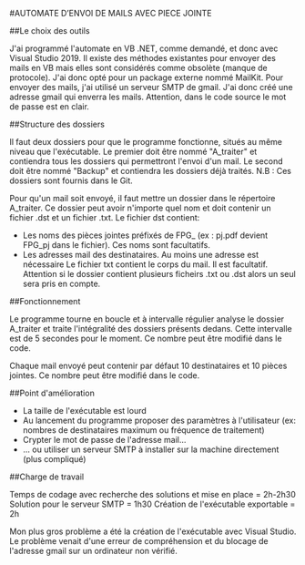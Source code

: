 #AUTOMATE D’ENVOI DE MAILS AVEC PIECE JOINTE

##Le choix des outils

J'ai programmé l'automate en VB .NET, comme demandé, et donc avec Visual Studio 2019.
Il existe des méthodes existantes pour envoyer des mails en VB mais elles sont considérés comme obsolète (manque de protocole). 
J'ai donc opté pour un package externe nommé MailKit. Pour envoyer des mails, j'ai utilisé un serveur SMTP de gmail. J'ai donc créé une adresse gmail qui enverra les mails. Attention, dans le code source le mot de passe est en clair.

##Structure des dossiers

Il faut deux dossiers pour que le programme fonctionne, situés au même niveau que l'exécutable.
Le premier doit être nommé "A_traiter" et contiendra tous les dossiers qui permettront l'envoi d'un mail.
Le second doit être nommé "Backup" et contiendra les dossiers déjà traités.
N.B : Ces dossiers sont fournis dans le Git.

Pour qu'un mail soit envoyé, il faut mettre un dossier dans le répertoire A_traiter. 
Ce dossier peut avoir n'importe quel nom et doit contenir un fichier .dst et un fichier .txt.
Le fichier dst contient:
  * Les noms des pièces jointes préfixés de FPG_ (ex : pj.pdf devient FPG_pj dans le fichier). Ces noms sont facultatifs.
  * Les adresses mail des destinataires. Au moins une adresse est nécessaire
Le fichier txt contient le corps du mail. Il est facultatif.
Attention si le dossier contient plusieurs ficheirs .txt ou .dst alors un seul sera pris en compte.

##Fonctionnement

Le programme tourne en boucle et à intervalle régulier analyse le dossier A_traiter et  traite l'intégralité des dossiers présents dedans.
Cette intervalle est de 5 secondes pour le moment. Ce nombre peut être modifié dans le code.

Chaque mail envoyé peut contenir par défaut 10 destinataires et 10 pièces jointes. Ce nombre peut être modifié dans le code.


##Point d'amélioration

* La taille de l'exécutable est lourd
* Au lancement du programme proposer des paramètres à l'utilisateur (ex: nombres de destinataires maximum ou fréquence de traitement)
* Crypter le mot de passe de l'adresse mail...
* ... ou utiliser un serveur SMTP à installer sur la machine directement (plus compliqué)



##Charge de travail

Temps de codage avec recherche des solutions et mise en place = 2h-2h30
Solution pour le serveur SMTP = 1h30
Création de l'exécutable exportable = 2h

Mon plus gros problème a été la création de l'exécutable avec Visual Studio.
Le problème venait d'une erreur de compréhension et du blocage de l'adresse gmail sur un ordinateur non vérifié.
